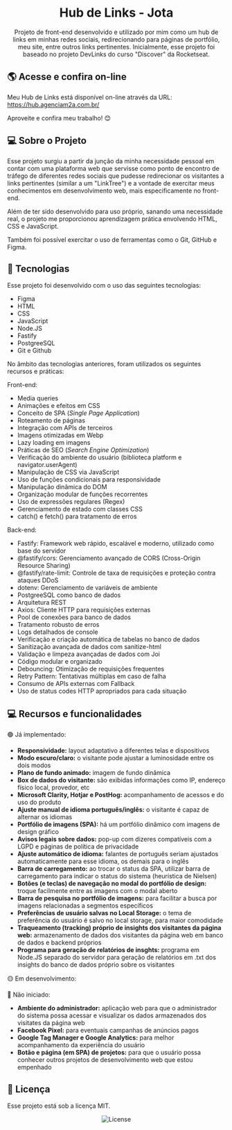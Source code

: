 <h1 align="center"> Hub de Links - Jota </h1>

<p align="center">
Projeto de front-end desenvolvido e utilizado por mim como um hub de links em minhas redes sociais, redirecionando para páginas de portfólio, meu site, entre outros links pertinentes. Inicialmente, esse projeto foi baseado no projeto DevLinks do curso "Discover" da Rocketseat.
</p>

## 🌎 Acesse e confira on-line

<p>Meu Hub de Links está disponível on-line através da URL: <a href="https://hub.agenciam2a.com.br/?utm_source=GitHub" target="_blank" rel="noopener noreferrer">https://hub.agenciam2a.com.br/</a></p>
<p>Aproveite e confira meu trabalho! 😊</p>

## 💻 Sobre o Projeto

<p>Esse projeto surgiu a partir da junção da minha necessidade pessoal em contar com uma plataforma web que servisse como ponto de encontro de tráfego de diferentes redes sociais que pudesse redirecionar os visitantes a links pertinentes (similar a um "LinkTree") e a vontade de exercitar meus conhecimentos em desenvolvimento web, mais especificamente no front-end.</p>

<p>Além de ter sido desenvolvido para uso próprio, sanando uma necessidade real, o projeto me proporcionou aprendizagem prática envolvendo HTML, CSS e JavaScript.</p>

<p>Também foi possível exercitar o uso de ferramentas como o Git, GitHub e Figma.</p>

## 🚀 Tecnologias

<p>Esse projeto foi desenvolvido com o uso das seguintes tecnologias:</p>

<ul>
<li>Figma</li>
<li>HTML</li>
<li>CSS</li>
<li>JavaScript</li>
<li>Node.JS</li>
<li>Fastify</li>
<li>PostgreeSQL</li>
<li>Git e Github</li>
</ul>

<p>No âmbito das tecnologias anteriores, foram utilizados os seguintes recursos e práticas:</p>
<p>Front-end:</p>
<ul>
<li>Media queries</li>
<li>Animações e efeitos em CSS</li>
<li>Conceito de SPA (<i>Single Page Application</i>)</li>
<li>Roteamento de páginas</li>
<li>Integração com APIs de terceiros</li>
<li>Imagens otimizadas em Webp</li>
<li>Lazy loading em imagens</li>
<li>Práticas de SEO (<i>Search Engine Optimization</i>)</li>
<li>Verificação do ambiente do usuário (biblioteca platform  e navigator.userAgent)</li>
<li>Manipulação de CSS via JavaScript</li>
<li>Uso de funções condicionais para responsividade</li>
<li>Manipulação dinâmica do DOM</li>
<li>Organização modular de funções recorrentes</li>
<li>Uso de expressões regulares (Regex)</li>
<li>Gerenciamento de estado com classes CSS</li>
<li>catch() e fetch() para tratamento de erros</li>
</ul>

<p>Back-end:</p>
<ul>
<li>Fastify: Framework web rápido, escalável e moderno, utilizado como base do servidor</li>
<li>@fastify/cors: Gerenciamento avançado de CORS (Cross-Origin Resource Sharing)</li>
<li>@fastify/rate-limit: Controle de taxa de requisições e proteção contra ataques DDoS</li>
<li>dotenv: Gerenciamento de variáveis de ambiente</li>
<li>PostgreeSQL como banco de dados</li>
<li>Arquitetura REST</li>
<li>Axios: Cliente HTTP para requisições externas</li>
<li>Pool de conexões para banco de dados</li>
<li>Tratamento robusto de erros</li>
<li>Logs detalhados de console</li>
<li>Verificação e criação automática de tabelas no banco de dados</li>
<li>Sanitização avançada de dados com sanitize-html</li>
<li>Validação e limpeza avançadas de dados com Joi</li>
<li>Código modular e organizado</li>
<li>Debouncing: Otimização de requisições frequentes</li>
<li>Retry Pattern: Tentativas múltiplas em caso de falha</li>
<li>Consumo de APIs externas com Fallback</li>
<li>Uso de status codes HTTP apropriados para cada situação</li>
</ul>

## 💻 Recursos e funcionalidades

<p>🟢 Já implementado:</p>
<ul>
<li><b>Responsividade:</b> layout adaptativo a diferentes telas e dispositivos</li>
<li><b>Modo escuro/claro:</b> o visitante pode ajustar a luminosidade entre os dois modos</li>
<li><b>Plano de fundo animado:</b> imagem de fundo dinâmica</li>
<li><b>Box de dados do visitante:</b> são exibidas informações como IP, endereço físico local, provedor, etc</li>
<li><b>Microsoft Clarity, Hotjar e PostHog:</b> acompanhamento de acessos e do uso do produto</li>
<li><b>Ajuste manual de idioma português/inglês:</b> o visitante é capaz de alternar os idiomas</li>
<li><b>Portfólio de imagens (SPA):</b> há um portfólio dinâmico com imagens de design gráfico</li>
<li><b>Avisos legais sobre dados:</b> pop-up com dizeres compatíveis com a LGPD e páginas de política de privacidade</li>
<li><b>Ajuste automático de idioma:</b> falantes de português seriam ajustados automaticamente para esse idioma, os demais para o inglês</li>
<li><b>Barra de carregamento:</b> ao trocar o status da SPA, utilizar barra de carregamento para indicar o status do sistema (heurística de Nielsen)</li>
<li><b>Botões (e teclas) de navegação no modal do portfólio de design:</b> troque facilmente entre as imagens com o modal aberto
<li><b>Barra de pesquisa no portfólio de imagens:</b> para facilitar a busca por imagens relacionadas a segmentos específicos</li>
<li><b>Preferências de usuário salvas no Local Storage:</b> o tema de preferência do usuário é salvo no local storage, para maior comodidade</li>
<li><b>Traqueamento (tracking) próprio de insights dos visitantes da página web:</b> armazenamento de dados dos visitantes da página web em banco de dados e backend próprios</li>
<li><b>Programa para geração de relatórios de insghts:</b> programa em Node.JS separado do servidor para geração de relatórios em .txt dos insights do banco de dados próprio sobre os visitantes</li>
</ul>

<p>🟡 Em desenvolvimento:</p>
<ul>
</ul>

<p>🔴 Não iniciado:</p>
<ul>
<li><b>Ambiente do administrador:</b> aplicação web para que o administrador do sistema possa acessar e visualizar os dados armazenados dos visitates da página web</li>
<li><b>Facebook Pixel:</b> para eventuais campanhas de anúncios pagos</li>
<li><b>Google Tag Manager e Google Analytics:</b> para melhor acompanhamento da experiência do usuário</li>
<li><b>Botão e página (em SPA) de projetos:</b> para que o usuário possa conhecer outros projetos de desenvolvimento web que estou empenhado</li>
</ul>

## :memo: Licença

Esse projeto está sob a licença MIT.

<p align="center">
  <img alt="License" src="https://img.shields.io/static/v1?label=license&message=MIT&color=49AA26&labelColor=000000">
</p>

